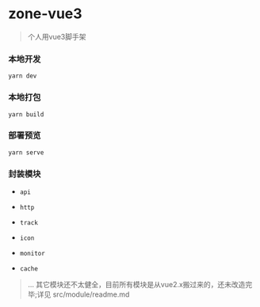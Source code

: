 # zone-vue3

> 个人用vue3脚手架

### 本地开发

    yarn dev

### 本地打包

    yarn build

### 部署预览

    yarn serve

### 封装模块

*     api
*     http
*     track
*     icon
*     monitor
*     cache

>... 其它模块还不太健全，目前所有模块是从vue2.x搬过来的，还未改造完毕;详见 src/module/readme.md